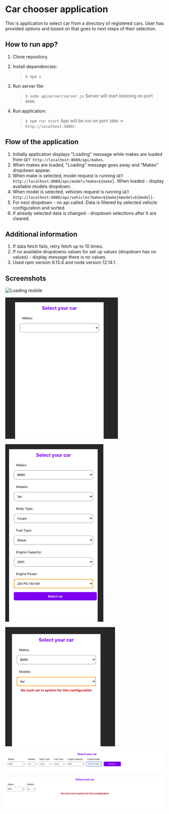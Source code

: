 # Car chooser application

This is application to select car from a directory of registered cars. User has provided options and based on that goes to next steps of their selection.

## How to run app?

1. Clone repository.

2. Install dependencies:

   > `$ npm i`

3. Run server file:

   > `$ node apiserver/server.js`
   > Server will start listening on port `8080`.

4. Run application:
   > `$ npm run start`
   > App will be run on port `3000` -> `http://localhost:3000/`.

## Flow of the application

1. Initially application displays "Loading" message while makes are loaded from `GET http://localhost:8080/api/makes`.
2. When makes are loaded, "Loading" message goes away and "Makes" dropdown appear.
3. When make is selected, model request is running `GET http://localhost:8080/api/models?make=${make}`. When loaded - display available models dropdown.
4. When model is selected, vehicles request is running `GET http://localhost:8080/api/vehicles?make=${make}&model=${model}`.
5. For next dropdown - no api called. Data is filtered by selected vehicle configuration and sorted.
6. If already selected data is changed - dropdown selections after it are cleared.

## Additional information

1. If data fetch fails, retry fetch up to 10 times.
2. If no available dropdowns values for set up values (dropdown has no values) - display message there is no values.
3. Used npm version 6.13.4 and node version 12.14.1.

## Screenshots

![Loading mobile](https://github.com/kamilsmolen/car-chooser/blob/master/loading.png?raw=true "Loading mobile")

![Selection mobile](https://github.com/kamilsmolen/car-chooser/blob/master/selection.png?raw=true "Selection mobile")

![All selected mobile](https://github.com/kamilsmolen/car-chooser/blob/master/all_selected.png?raw=true "All selected mobile")

![Missing car mobile](https://github.com/kamilsmolen/car-chooser/blob/master/missing_car.png?raw=true "Missing car mobile")

![All selected desktop](https://github.com/kamilsmolen/car-chooser/blob/master/all_selected_desktop.png?raw=true "All selected desktop")

![Missing car desktop](https://github.com/kamilsmolen/car-chooser/blob/master/missing_car_desktop.png?raw=true "Missing car desktop")

